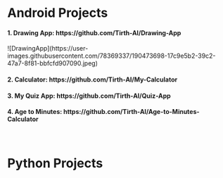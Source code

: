 # Android Projects

<h4>1. Drawing App: https://github.com/Tirth-AI/Drawing-App </h4>
![DrawingApp](https://user-images.githubusercontent.com/78369337/190473698-17c9e5b2-39c2-47a7-8f81-bbfcfd907090.jpeg)



<h4>2. Calculator: https://github.com/Tirth-AI/My-Calculator</h4>
<h4>3. My Quiz App: https://github.com/Tirth-AI/Quiz-App</h4>
<h4>4. Age to Minutes: https://github.com/Tirth-AI/Age-to-Minutes-Calculator</h4><br>


# Python Projects
